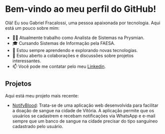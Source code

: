 # Bem-vindo ao meu perfil do GitHub!

Olá! Eu sou Gabriel Fracalossi, uma pessoa apaixonada por tecnologia. Aqui está um pouco sobre mim:

- 👨‍💻 Atualmente trabalho como Analista de Sistemas na Prysmian.
- 🎓 Cursando Sistemas de Informação pela FAESA.
- 🌱 Estou sempre aprendendo e explorando novas tecnologias.
- 💬 Estou aberto a colaborações e discussões sobre projetos interessantes.
- 📫 Você pode me contatar pelo meu [Linkedin](https://www.linkedin.com/in/gabriel-fracalossi-b43311266/).

## Projetos

Aqui está meu projeto mais recente:

- [NotifyBlood](https://github.com/fracalove/NotifyBlood): Trata-se de uma aplicação web desenvolvida para facilitar a doação de sangue na cidade de Vitória. A aplicação permite que os usuários se cadastrem e recebam notificações via WhatsApp e e-mail sempre que um banco de sangue na cidade precisar do tipo sanguíneo cadastrado pelo usuário.

